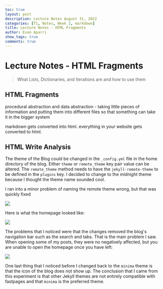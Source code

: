 ```yaml
---
toc: true
layout: post
description: Lecture Notes August 31, 2022
categories: [T1, Notes, Week 2, markdown]
title: Lecture Notes - HTML Fragments
author: Evan Aparri
show_tags: true
comments: true
---
```


# Lecture Notes - HTML Fragments

> What Lists, Dictionaries, and Iterations are and how to use them

## HTML Fragments

procedural abstraction and data abstraction - taking little pieces of information and putting them into different files so that something can take it in the bigger system

markdown gets converted into html.
everything in your website gets converted to html.

## HTML Write Analysis

The theme of the Blog could be changed in the `_config.yml` file in the home directory of the blog. Either `theme` or `remote_theme` key pair value can be altered. The `remote_theme` method needs to have the `jekyll-remote-theme` to be defined in the `plugins` key. I decided to change to the midnight theme because I thought the theme name sounded cool. 

I ran into a minor problem of naming the remote theme wrong, but that was quickly fixed

![]({{site.baseurl}}images/theme-mistake.png)

Here is what the homepage looked like:

![]({{site.baseurl}}images/midnight-theme.png)

The problems that I noticed were that the changes removed the blog's navigation bar such as the search and tabs. That is the main problem I saw. When opening some of my posts, they were no negatively affected, but you are unable to open the homepage once you have left:

![]({{site.baseurl}}images/no-homepage-access.png)

One last thing that I noticed before I changed back to the `minima` theme is that the icon of the blog does not show up. The conclusion that I came from this experiment is that other Jekyll themes are not entirely compatible with fastpages and that `minima` is the preferred theme.